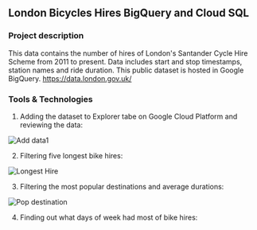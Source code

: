 ## London Bicycles Hires BigQuery and Cloud SQL

### Project description
This data contains the number of hires of London's Santander Cycle Hire Scheme from 2011 to present. Data includes start and stop timestamps, station names and ride duration. This public dataset is hosted in Google BigQuery. 
https://data.london.gov.uk/
### Tools & Technologies

1. Adding the dataset to Explorer tabe on Google Cloud Platform and reviewing the data:

![Add data1](https://user-images.githubusercontent.com/89424060/169406811-7c0642c2-1c17-47e2-9fba-aaccc46c16bf.png)

2. Filtering five longest bike hires:

![Longest Hire](https://user-images.githubusercontent.com/89424060/169430635-143d1af8-fee2-400e-9007-8ef4bab50d28.png)

3. Filtering the most popular destinations and average durations:

![Pop destination](https://user-images.githubusercontent.com/89424060/169432095-216129d0-5fa4-474a-b20d-b60b3e00f0cb.png)

4. Finding out what days of week had most of bike hires:






